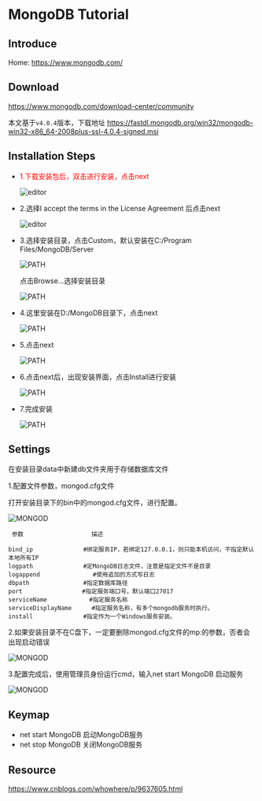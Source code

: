 # MongoDB Tutorial

## Introduce

Home: https://www.mongodb.com/
## Download
https://www.mongodb.com/download-center/community

本文基于`v4.0.4`版本，下载地址
https://fastdl.mongodb.org/win32/mongodb-win32-x86_64-2008plus-ssl-4.0.4-signed.msi
## Installation Steps

- <font color=red>1.下载安装包后，双击进行安装，点击next</font>

  ![editor](image/MongoDB-1.png)

- 2.选择I accept the terms in the License Agreement 后点击next
  
  ![editor](image/MongoDB-2.png)

- 3.选择安装目录，点击Custom，默认安装在C:/Program Files/MongoDB/Server

  ![PATH](image/MongoDB-3.png)
  
  点击Browse...选择安装目录
  
  ![PATH](image/MongoDB-3.1.png)

- 4.这里安装在D:/MongoDB目录下，点击next

  ![PATH](image/MongoDB-4.png)

- 5.点击next

  ![PATH](image/MongoDB-5.png)

- 6.点击next后，出现安装界面，点击Install进行安装

  ![PATH](image/MongoDB-6.png)

- 7.完成安装 

  ![PATH](image/MongoDB-7.png)
 
## Settings

在安装目录data中新建db文件夹用于存储数据库文件

1.配置文件参数，mongod.cfg文件

  打开安装目录下的bin中的mongod.cfg文件，进行配置。
  
  ![MONGOD](image/MongoDB-Settings-1.png)
  
  ```
   参数 　　　　　　　　　　　描述
    
 bind_ip　　 　　　　　　#绑定服务IP，若绑定127.0.0.1，则只能本机访问，不指定默认本地所有IP
 logpath 　　　　　　　　#定MongoDB日志文件，注意是指定文件不是目录
 logappend               #使用追加的方式写日志
 dbpath 　　　　　　　　 #指定数据库路径
 port 　　　　　 　　　　#指定服务端口号，默认端口27017
 serviceName    　　　   #指定服务名称
 serviceDisplayName 　   #指定服务名称，有多个mongodb服务时执行。
 install 　　　　　　　　#指定作为一个Windows服务安装。
  ```
2.如果安装目录不在C盘下，一定要删除mongod.cfg文件的mp:的参数，否者会出现启动错误

   ![MONGOD](image/MongoDB-Settings-2.png)

3.配置完成后，使用管理员身份运行cmd，输入net start MongoDB 启动服务

   ![MONGOD](image/MongoDB-Settings-3.png)
  
## Keymap
  
  + net start MongoDB        启动MongoDB服务
  + net stop MongoDB         关闭MongoDB服务
  
## Resource
 
  https://www.cnblogs.com/whowhere/p/9637605.html





